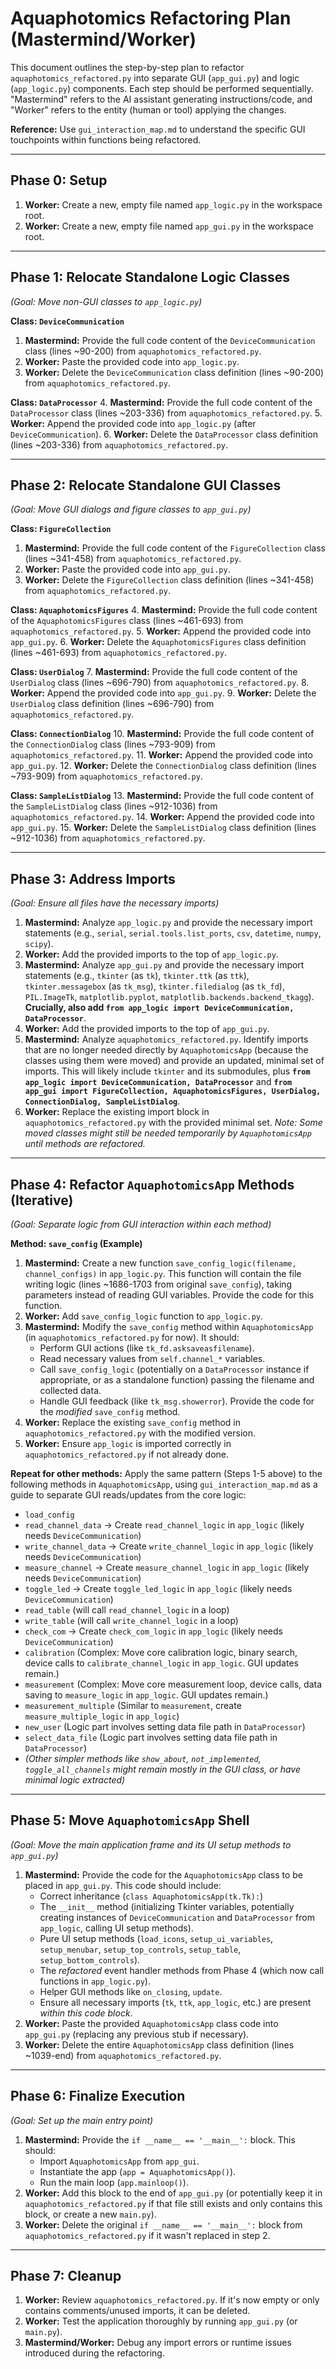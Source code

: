 # Aquaphotomics Refactoring Plan (Mastermind/Worker)

This document outlines the step-by-step plan to refactor `aquaphotomics_refactored.py` into separate GUI (`app_gui.py`) and logic (`app_logic.py`) components. Each step should be performed sequentially. "Mastermind" refers to the AI assistant generating instructions/code, and "Worker" refers to the entity (human or tool) applying the changes.

**Reference:** Use `gui_interaction_map.md` to understand the specific GUI touchpoints within functions being refactored.

---

## Phase 0: Setup

1.  **Worker:** Create a new, empty file named `app_logic.py` in the workspace root.
2.  **Worker:** Create a new, empty file named `app_gui.py` in the workspace root.

---

## Phase 1: Relocate Standalone Logic Classes

*(Goal: Move non-GUI classes to `app_logic.py`)*

**Class: `DeviceCommunication`**
1.  **Mastermind:** Provide the full code content of the `DeviceCommunication` class (lines ~90-200) from `aquaphotomics_refactored.py`.
2.  **Worker:** Paste the provided code into `app_logic.py`.
3.  **Worker:** Delete the `DeviceCommunication` class definition (lines ~90-200) from `aquaphotomics_refactored.py`.

**Class: `DataProcessor`**
4.  **Mastermind:** Provide the full code content of the `DataProcessor` class (lines ~203-336) from `aquaphotomics_refactored.py`.
5.  **Worker:** Append the provided code into `app_logic.py` (after `DeviceCommunication`).
6.  **Worker:** Delete the `DataProcessor` class definition (lines ~203-336) from `aquaphotomics_refactored.py`.

---

## Phase 2: Relocate Standalone GUI Classes

*(Goal: Move GUI dialogs and figure classes to `app_gui.py`)*

**Class: `FigureCollection`**
1.  **Mastermind:** Provide the full code content of the `FigureCollection` class (lines ~341-458) from `aquaphotomics_refactored.py`.
2.  **Worker:** Paste the provided code into `app_gui.py`.
3.  **Worker:** Delete the `FigureCollection` class definition (lines ~341-458) from `aquaphotomics_refactored.py`.

**Class: `AquaphotomicsFigures`**
4.  **Mastermind:** Provide the full code content of the `AquaphotomicsFigures` class (lines ~461-693) from `aquaphotomics_refactored.py`.
5.  **Worker:** Append the provided code into `app_gui.py`.
6.  **Worker:** Delete the `AquaphotomicsFigures` class definition (lines ~461-693) from `aquaphotomics_refactored.py`.

**Class: `UserDialog`**
7.  **Mastermind:** Provide the full code content of the `UserDialog` class (lines ~696-790) from `aquaphotomics_refactored.py`.
8.  **Worker:** Append the provided code into `app_gui.py`.
9.  **Worker:** Delete the `UserDialog` class definition (lines ~696-790) from `aquaphotomics_refactored.py`.

**Class: `ConnectionDialog`**
10. **Mastermind:** Provide the full code content of the `ConnectionDialog` class (lines ~793-909) from `aquaphotomics_refactored.py`.
11. **Worker:** Append the provided code into `app_gui.py`.
12. **Worker:** Delete the `ConnectionDialog` class definition (lines ~793-909) from `aquaphotomics_refactored.py`.

**Class: `SampleListDialog`**
13. **Mastermind:** Provide the full code content of the `SampleListDialog` class (lines ~912-1036) from `aquaphotomics_refactored.py`.
14. **Worker:** Append the provided code into `app_gui.py`.
15. **Worker:** Delete the `SampleListDialog` class definition (lines ~912-1036) from `aquaphotomics_refactored.py`.

---

## Phase 3: Address Imports

*(Goal: Ensure all files have the necessary imports)*

1.  **Mastermind:** Analyze `app_logic.py` and provide the necessary import statements (e.g., `serial`, `serial.tools.list_ports`, `csv`, `datetime`, `numpy`, `scipy`).
2.  **Worker:** Add the provided imports to the top of `app_logic.py`.
3.  **Mastermind:** Analyze `app_gui.py` and provide the necessary import statements (e.g., `tkinter` (as `tk`), `tkinter.ttk` (as `ttk`), `tkinter.messagebox` (as `tk_msg`), `tkinter.filedialog` (as `tk_fd`), `PIL.ImageTk`, `matplotlib.pyplot`, `matplotlib.backends.backend_tkagg`). **Crucially, also add `from app_logic import DeviceCommunication, DataProcessor`**.
4.  **Worker:** Add the provided imports to the top of `app_gui.py`.
5.  **Mastermind:** Analyze `aquaphotomics_refactored.py`. Identify imports that are no longer needed directly by `AquaphotomicsApp` (because the classes using them were moved) and provide an updated, minimal set of imports. This will likely include `tkinter` and its submodules, plus **`from app_logic import DeviceCommunication, DataProcessor`** and **`from app_gui import FigureCollection, AquaphotomicsFigures, UserDialog, ConnectionDialog, SampleListDialog`**.
6.  **Worker:** Replace the existing import block in `aquaphotomics_refactored.py` with the provided minimal set. *Note: Some moved classes might still be needed temporarily by `AquaphotomicsApp` until methods are refactored.*

---

## Phase 4: Refactor `AquaphotomicsApp` Methods (Iterative)

*(Goal: Separate logic from GUI interaction within each method)*

**Method: `save_config` (Example)**
1.  **Mastermind:** Create a new function `save_config_logic(filename, channel_configs)` in `app_logic.py`. This function will contain the file writing logic (lines ~1686-1703 from original `save_config`), taking parameters instead of reading GUI variables. Provide the code for this function.
2.  **Worker:** Add `save_config_logic` function to `app_logic.py`.
3.  **Mastermind:** Modify the `save_config` method within `AquaphotomicsApp` (in `aquaphotomics_refactored.py` for now). It should:
    *   Perform GUI actions (like `tk_fd.asksaveasfilename`).
    *   Read necessary values from `self.channel_*` variables.
    *   Call `save_config_logic` (potentially on a `DataProcessor` instance if appropriate, or as a standalone function) passing the filename and collected data.
    *   Handle GUI feedback (like `tk_msg.showerror`).
    Provide the code for the *modified* `save_config` method.
4.  **Worker:** Replace the existing `save_config` method in `aquaphotomics_refactored.py` with the modified version.
5.  **Worker:** Ensure `app_logic` is imported correctly in `aquaphotomics_refactored.py` if not already done.

**Repeat for other methods:** Apply the same pattern (Steps 1-5 above) to the following methods in `AquaphotomicsApp`, using `gui_interaction_map.md` as a guide to separate GUI reads/updates from the core logic:
*   `load_config`
*   `read_channel_data` -> Create `read_channel_logic` in `app_logic` (likely needs `DeviceCommunication`)
*   `write_channel_data` -> Create `write_channel_logic` in `app_logic` (likely needs `DeviceCommunication`)
*   `measure_channel` -> Create `measure_channel_logic` in `app_logic` (likely needs `DeviceCommunication`)
*   `toggle_led` -> Create `toggle_led_logic` in `app_logic` (likely needs `DeviceCommunication`)
*   `read_table` (will call `read_channel_logic` in a loop)
*   `write_table` (will call `write_channel_logic` in a loop)
*   `check_com` -> Create `check_com_logic` in `app_logic` (likely needs `DeviceCommunication`)
*   `calibration` (Complex: Move core calibration logic, binary search, device calls to `calibrate_channel_logic` in `app_logic`. GUI updates remain.)
*   `measurement` (Complex: Move core measurement loop, device calls, data saving to `measure_logic` in `app_logic`. GUI updates remain.)
*   `measurement_multiple` (Similar to `measurement`, create `measure_multiple_logic` in `app_logic`)
*   `new_user` (Logic part involves setting data file path in `DataProcessor`)
*   `select_data_file` (Logic part involves setting data file path in `DataProcessor`)
*   _(Other simpler methods like `show_about`, `not_implemented`, `toggle_all_channels` might remain mostly in the GUI class, or have minimal logic extracted)_

---

## Phase 5: Move `AquaphotomicsApp` Shell

*(Goal: Move the main application frame and its UI setup methods to `app_gui.py`)*

1.  **Mastermind:** Provide the code for the `AquaphotomicsApp` class to be placed in `app_gui.py`. This code should include:
    *   Correct inheritance (`class AquaphotomicsApp(tk.Tk):`)
    *   The `__init__` method (initializing Tkinter variables, potentially creating instances of `DeviceCommunication` and `DataProcessor` from `app_logic`, calling UI setup methods).
    *   Pure UI setup methods (`load_icons`, `setup_ui_variables`, `setup_menubar`, `setup_top_controls`, `setup_table`, `setup_bottom_controls`).
    *   The *refactored* event handler methods from Phase 4 (which now call functions in `app_logic.py`).
    *   Helper GUI methods like `on_closing`, `update`.
    *   Ensure all necessary imports (`tk`, `ttk`, `app_logic`, etc.) are present *within this code block*.
2.  **Worker:** Paste the provided `AquaphotomicsApp` class code into `app_gui.py` (replacing any previous stub if necessary).
3.  **Worker:** Delete the entire `AquaphotomicsApp` class definition (lines ~1039-end) from `aquaphotomics_refactored.py`.

---

## Phase 6: Finalize Execution

*(Goal: Set up the main entry point)*

1.  **Mastermind:** Provide the `if __name__ == '__main__':` block. This should:
    *   Import `AquaphotomicsApp` from `app_gui`.
    *   Instantiate the app (`app = AquaphotomicsApp()`).
    *   Run the main loop (`app.mainloop()`).
2.  **Worker:** Add this block to the end of `app_gui.py` (or potentially keep it in `aquaphotomics_refactored.py` if that file still exists and only contains this block, or create a new `main.py`).
3.  **Worker:** Delete the original `if __name__ == '__main__':` block from `aquaphotomics_refactored.py` if it wasn't replaced in step 2.

---

## Phase 7: Cleanup

1.  **Worker:** Review `aquaphotomics_refactored.py`. If it's now empty or only contains comments/unused imports, it can be deleted.
2.  **Worker:** Test the application thoroughly by running `app_gui.py` (or `main.py`).
3.  **Mastermind/Worker:** Debug any import errors or runtime issues introduced during the refactoring.
